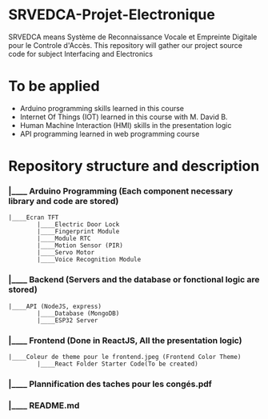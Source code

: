# SRVEDCA-Projet-Electronique

SRVEDCA means Système de Reconnaissance Vocale et Empreinte Digitale pour le Controle d'Accès. This repository will gather our project source code for subject Interfacing and Electronics

# To be applied

- Arduino programming skills learned in this course
- Internet Of Things (IOT) learned in this course with M. David B.
- Human Machine Interaction (HMI) skills in the presentation logic
- API programming learned in web programming course

# Repository structure and description

### |____ Arduino Programming (Each component necessary library and code are stored)

    |____Ecran TFT
            |____Electric Door Lock
            |____Fingerprint Module
            |____Module RTC
            |____Motion Sensor (PIR)
            |____Servo Motor
            |____Voice Recognition Module

### |____ Backend (Servers and the database or fonctional logic are stored)

    |____API (NodeJS, express)
            |____Database (MongoDB)
            |____ESP32 Server

### |____ Frontend (Done in ReactJS, All the presentation logic)

    |____Coleur de theme pour le frontend.jpeg (Frontend Color Theme)
            |____React Folder Starter Code(To be created)

### |____ Plannification des taches pour les congés.pdf

### |____ README.md
